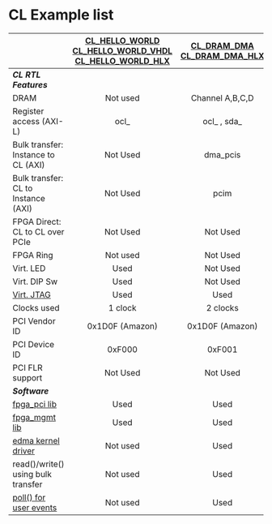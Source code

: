 # CL Example list

|                  | [CL_HELLO_WORLD](./cl_hello_world)<br>[CL_HELLO_WORLD_VHDL](./cl_hello_world_vhdl)<br>[CL_HELLO_WORLD_HLX](./cl_hello_world_hlx)  | [CL_DRAM_DMA ](./cl_dram_dma)<br>[CL_DRAM_DMA_HLX](./cl_dram_dma_hlx)    | [CL_URAM_EXAMPLE](./cl_uram_example)    |
|:-----------------|:---------------:|:---------------:|:---------------:|
|_***CL RTL Features***_|  |  |  |
| DRAM  	         |     Not used  	 | Channel A,B,C,D  |     Not used  	 |
| Register access (AXI-L)  | ocl_    | ocl_ , sda_ | ocl_    |
| Bulk transfer: Instance to CL (AXI)  | Not Used    | dma_pcis 	| Not Used    |
| Bulk transfer: CL to Instance (AXI)  | Not Used    | pcim |  Not Used    |	
| FPGA Direct: CL to CL over PCIe  | Not Used    | Not Used 	| Not Used    |
| FPGA Ring        |   	 Not used  	 |    Not Used   	 | Not Used    |
| Virt. LED      	    |   	 Used  	 | Not Used | Not Used    |
| Virt. DIP Sw     |   	 Used  	 | Not Used  | Not Used    |
| [Virt. JTAG](../../docs/Virtual_JTAG_XVC.md)          |   	Used     | Used 	| Used 	|
| Clocks used |    1 clock   |  2 clocks |    1 clock   |
| PCI Vendor ID	|   	0x1D0F (Amazon)  	|  0x1D0F (Amazon)   	|   	0x1D0F (Amazon)  	|
| PCI Device ID	| 0xF000  	| 0xF001  	| 0xF000  	|
| PCI FLR support | Not Used | Not Used | Not Used |
|_***Software***_|  |  |  |
| [fpga_pci lib](../../../sdk/userspace/include/fpga_pci.h)	|   	Used  	|  Used 	|   	Used  	|
| [fpga_mgmt lib](../../../sdk/userspace/include/fpga_mgmt.h)	|   	Used  	|  Used 	|   	Used  	|
| [edma kernel driver](../../../sdk/linux_kernel_drivers/edma/README.md)	|   	Not used  	|  Used 	|   	Not used  	|
| read()/write() using bulk transfer	|   	Not used  	|  Used 	|   	Not used  	|
| [poll() for user events](../../../sdk/linux_kernel_drivers/edma/user_defined_interrupts.md) 	|   	Not used  	|  Used 	|   	Not used  	|
